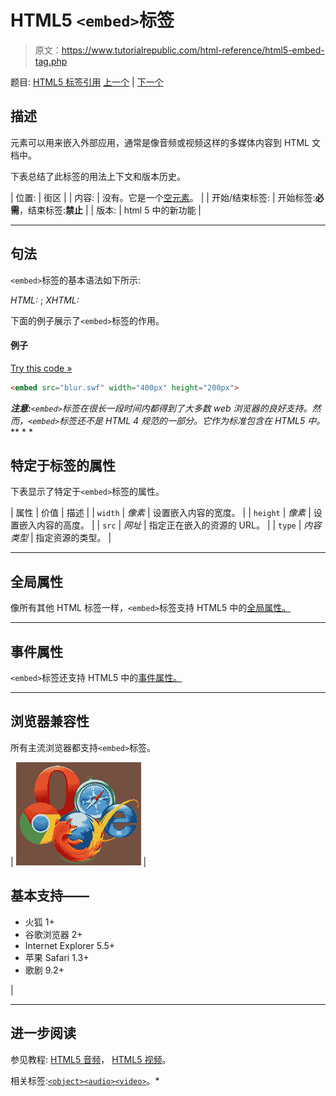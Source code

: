 # HTML5 `<embed>`标签

> 原文：<https://www.tutorialrepublic.com/html-reference/html5-embed-tag.php>

题目: [HTML5 标签引用](html5-tags.php) [上一个](html-em-tag.php) | [下一个](html-fieldset-tag.php)

## 描述

元素可以用来嵌入外部应用，通常是像音频或视频这样的多媒体内容到 HTML 文档中。

下表总结了此标签的用法上下文和版本历史。

| 位置: | 街区 |
| 内容: | 没有。它是一个[空元素](../html-tutorial/html-elements.php#empty-elements)。 |
| 开始/结束标签: | 开始标签:**必需**，结束标签:**禁止** |
| 版本: | html 5 中的新功能 |

* * *

## 句法

`<embed>`标签的基本语法如下所示:

*HTML:* <embed>; *XHTML:* <embed />

下面的例子展示了`<embed>`标签的作用。

#### 例子

[Try this code »](../codelab.php?topic=html5&file=embed-tag "Try this code using online Editor")

```html
<embed src="blur.swf" width="400px" height="200px">
```

 ***注意:**`<embed>`标签在很长一段时间内都得到了大多数 web 浏览器的良好支持。然而，`<embed>`标签还不是 HTML 4 规范的一部分。它作为标准包含在 HTML5 中。*  ** * *

## 特定于标签的属性

下表显示了特定于`<embed>`标签的属性。

| 属性 | 价值 | 描述 |
| `width` | *像素* | 设置嵌入内容的宽度。 |
| `height` | *像素* | 设置嵌入内容的高度。 |
| `src` | *网址* | 指定正在嵌入的资源的 URL。 |
| `type` | *内容类型* | 指定资源的类型。 |

* * *

## 全局属性

像所有其他 HTML 标签一样，`<embed>`标签支持 HTML5 中的[全局属性。](html5-global-attributes.php)

* * *

## 事件属性

`<embed>`标签还支持 HTML5 中的[事件属性。](html5-event-attributes.php)

* * *

## 浏览器兼容性

所有主流浏览器都支持`<embed>`标签。

| ![Browsers Icon](img/e9331123c77668c1832e541c2fca1002.png) | 

## 基本支持——

*   火狐 1+
*   谷歌浏览器 2+
*   Internet Explorer 5.5+
*   苹果 Safari 1.3+
*   歌剧 9.2+

 |

* * *

## 进一步阅读

参见教程: [HTML5 音频](../html-tutorial/html5-audio.php)， [HTML5 视频](../html-tutorial/html5-video.php)。

相关标签:[`<object>`](html-object-tag.php)[`<audio>`](html5-audio-tag.php)[`<video>`](html5-video-tag.php)。*